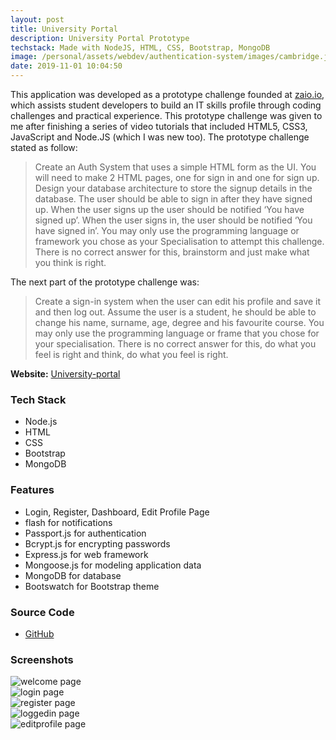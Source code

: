 ```yaml
---
layout: post
title: University Portal
description: University Portal Prototype
techstack: Made with NodeJS, HTML, CSS, Bootstrap, MongoDB
image: /personal/assets/webdev/authentication-system/images/cambridge.jpeg
date: 2019-11-01 10:04:50
---
```


This application was developed as a prototype challenge founded at [zaio.io](https://zaio.io/), which assists student developers to build an IT skills profile through coding challenges and practical experience. This prototype challenge was given to me after finishing a series of video tutorials that included HTML5, CSS3, JavaScript and Node.JS (which I was new too). The prototype challenge stated as follow:

<blockquote>
Create an Auth System that uses a simple HTML form as the UI. You will need to make 2 HTML pages, one for sign in and one for sign up. Design your database architecture to store the signup details in the database. The user should be able to sign in after they have signed up. When the user signs up the user should be notified ‘You have signed up’. When the user signs in, the user should be notified ‘You have signed in’. You may only use the programming language or framework you chose as your Specialisation to attempt this challenge. There is no correct answer for this, brainstorm and just make what you think is right.
</blockquote>
The next part of the prototype challenge was:
<blockquote>
Create a sign-in system when the user can edit his profile and save it and then log out. Assume the user is a student, he should be able to change his name, surname, age, degree and his favourite course. You may only use the programming language or frame that you chose for your specialisation. There is no correct answer for this, do what you feel is right and think, do what you feel is right.
</blockquote>

<b>Website:</b> [University-portal](https://unversity-portal.herokuapp.com/)

### Tech Stack

- Node.js
- HTML
- CSS
- Bootstrap
- MongoDB

### Features

- Login, Register, Dashboard, Edit Profile Page
- flash for notifications
- Passport.js for authentication
- Bcrypt.js for encrypting passwords
- Express.js for web framework
- Mongoose.js for modeling application data
- MongoDB for database
- Bootswatch for Bootstrap theme

### Source Code

- [GitHub](https://github.com/bitVivAZ/Authentication-System)

### Screenshots

<div class="box alt">
	<div class="row 50% uniform">
		<div class="6u"><span class="image fit"><img src="/personal/assets/webdev/authentication-system/images/welcome.png" alt="welcome page" /></span></div>
		<div class="6u"><span class="image fit"><img src="/personal/assets/webdev/authentication-system/images/login.png" alt="login page" /></span></div>
		<div class="u$"><span class="image fit"><img src="/personal/assets/webdev/authentication-system/images/register.png" alt="register page" /></span></div>
        <div class="6u"><span class="image fit"><img src="/personal/assets/webdev/authentication-system/images/loggedin.png" alt="loggedin page" /></span></div>
		<div class="6u"><span class="image fit"><img src="/personal/assets/webdev/authentication-system/images/editprofile.png" alt="editprofile page" /></span></div>
	</div>
</div>
